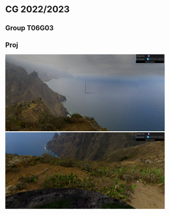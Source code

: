 # CG 2022/2023

## Group T06G03

## Proj 

![Screenshot 1](screenshots/cg-t06g03-proj-1.png)
![Screenshot 2](screenshots/cg-t06g03-proj-1-2.png)
